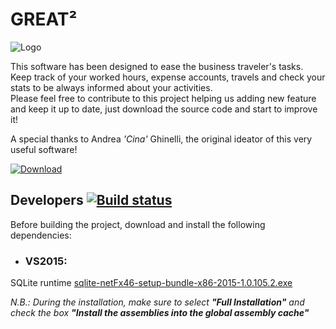# **GREAT²** 

![Logo](https://raw.github.com/bacca87/great2/master/Great/Images/Logos/Great2Logo.png)

This software has been designed to ease the business traveler's tasks.  
Keep track of your worked hours, expense accounts, travels and check your stats to be always informed about your activities.  
Please feel free to contribute to this project helping us adding new feature and keep it up to date, just download the source code and start to improve it!

A special thanks to Andrea _'Cina'_ Ghinelli, the original ideator of this very useful software!

[![Download](https://img.shields.io/github/downloads/bacca87/great2/total.svg?color=blue)](https://github.com/bacca87/great2/releases/latest)

## Developers [![Build status](https://ci.appveyor.com/api/projects/status/github/bacca87/great2?branch=master&svg=true)](https://ci.appveyor.com/project/bacca87/great2/branch/master)

Before building the project, download and install the following dependencies:

- ### VS2015:
SQLite runtime [sqlite-netFx46-setup-bundle-x86-2015-1.0.105.2.exe](http://system.data.sqlite.org/downloads/1.0.105.2/sqlite-netFx46-setup-bundle-x86-2015-1.0.105.2.exe)

_N.B.: During the installation, make sure to select  **"Full Installation"** and check the box **"Install the assemblies into the global assembly cache"**_

